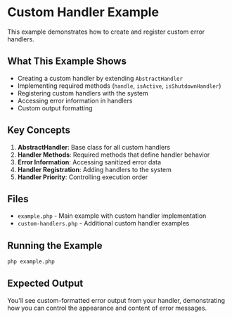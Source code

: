 # Custom Handler Example

This example demonstrates how to create and register custom error handlers.

## What This Example Shows

- Creating a custom handler by extending `AbstractHandler`
- Implementing required methods (`handle`, `isActive`, `isShutdownHandler`)
- Registering custom handlers with the system
- Accessing error information in handlers
- Custom output formatting

## Key Concepts

1. **AbstractHandler**: Base class for all custom handlers
2. **Handler Methods**: Required methods that define handler behavior
3. **Error Information**: Accessing sanitized error data
4. **Handler Registration**: Adding handlers to the system
5. **Handler Priority**: Controlling execution order

## Files

- `example.php` - Main example with custom handler implementation
- `custom-handlers.php` - Additional custom handler examples

## Running the Example

```bash
php example.php
```

## Expected Output

You'll see custom-formatted error output from your handler, demonstrating how you can control the appearance and content of error messages.
